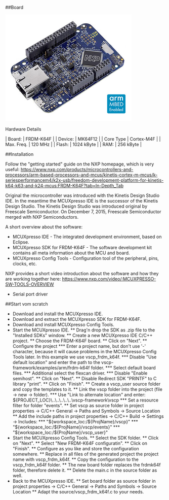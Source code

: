 ##Board

![board](https://github.com/BlueAndi/vscp-framework/blob/master/examples/arm/frdm-k64f/doc/FRDM-K64F-ANGLE.jpg)

Hardware Details

| Board:  | FRDM-K64F |
| Device: | MK64F12 |
| Core Type | Cortex-M4F |
| Max. Freq. | 120 MHz |
| Flash: | 1024 kByte |
| RAM: | 256 kByte |

##Installation

Follow the "getting started" guide on the NXP homepage, which is very useful:
https://www.nxp.com/products/microcontrollers-and-processors/arm-based-processors-and-mcus/kinetis-cortex-m-mcus/k-seriesperformancem4/k2x-usb/freedom-development-platform-for-kinetis-k64-k63-and-k24-mcus:FRDM-K64F?tab=In-Depth_Tab

Original the microcontroller was introduced with the Kinetis Design Studio IDE.
In the meantime the MCUXpresso IDE is the successor of the Kinetis Design Studio.
The Kinetis Design Studio was introduced original by Freescale Semiconductor.
On December 7, 2015, Freescale Semiconductor merged with NXP Semiconductors.

A short overview about the software:
* MCUXpresso IDE - The integrated development environment, based on Eclipse. 
* MCUXpresso SDK for FRDM-K64F - The software development kit contains all meta information about the MCU and board.
* MCUXpresso Config Tools - Configuration tool of the peripheral, pins, clocks, etc.

NXP provides a short video introduction about the software and how they are working together here:
https://www.nxp.com/video/:MCUXPRESSO-SW-TOOLS-OVERVIEW

* Serial port driver

##Start vom scratch
* Download and install the MCUXpresso IDE.
* Download and extract the MCUXpresso SDK for FRDM-K64F.
* Download and install MCUXpresso Config Tools.
* Start the MCUXpresso IDE.
** Drag'n drop the SDK as .zip file to the "Installed SDKs" window.
** Create a new MCUXpresso IDE C/C++ project.
** Choose the FRDM-K64F board.
** Click on "Next".
** Configure the project
*** Enter a project name, but don't use '-' character, because it will cause problems in the MCUXpresso Config Tools  later. In this example we use vscp_frdm_k64f.
*** Disable "Use default location" and enter the path to the vscp-framework/examples/arm/frdm-k64f folder.
*** Select default board files.
*** Additional select the flexcan driver.
*** Disable "Enable semihost".
** Click on "Next".
** Disable Redirect SDK "PRINTF" to C library "print".
** Click on "Finish".
** Create a vscp_user source folder and copy the templates to it.
** Link the vscp folder into the project (file -> new -> folder).
*** Use "Link to alternate location" and enter: ${PROJECT_LOC}\..\..\..\..\..\vscp-framework\vscp
*** Set a resource filter for folder "events".
** Set vscp as source folder in project properties -> C/C++ General -> Paths and Symbols -> Source Location
** Add the include paths in project properties -> C/C++ Build -> Settings -> Includes:
*** "${workspace_loc:/${ProjName}/vscp}"
*** "${workspace_loc:/${ProjName}/vscp/events}"
*** "${workspace_loc:/${ProjName}/vscp_user}"
* Start the MCUXpresso Config Tools.
** Select the SDK folder.
** Click on "Next".
** Select "New FRDM-K64F configuratin".
** Click on "Finish".
** Configure as you like and store the configuration somewhere.
** Replace in all files of the generated project the project name with vscp_frdm_k64f.
** Copy the configuration to the vscp_frdm_k64f folder.
** The new board folder replaces the frdmk64f folder, therefore delete it.
** Delete the main.c in the source folder as well.
* Back to the MCUXpresso IDE.
** Set board folder as source folder in project properties -> C/C++ General -> Paths and Symbols -> Source Location
** Adapt the source/vscp_frdm_k64f.c to your needs.
